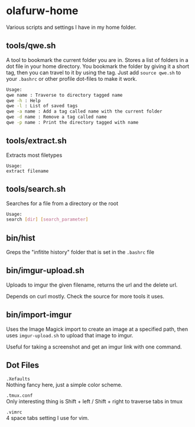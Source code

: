 olafurw-home
============

Various scripts and settings I have in my home folder.

tools/qwe.sh
------------

A tool to bookmark the current folder you are in. Stores a list of folders in a dot file in your home directory. You bookmark the folder by giving it a short tag, then you can travel to it by using the tag. Just add `source qwe.sh` to your `.bashrc` or other profile dot-files to make it work.

```sh
Usage:
qwe name : Traverse to directory tagged name
qwe -h : Help
qwe -l : List of saved tags
qwe -a name : Add a tag called name with the current folder
qwe -d name : Remove a tag called name
qwe -p name : Print the directory tagged with name
```

tools/extract.sh
----------------

Extracts most filetypes

```
Usage:
extract filename
```

tools/search.sh
---------------

Searches for a file from a directory or the root

```sh
Usage:
search [dir] [search_parameter]
```

bin/hist
--------

Greps the "infitite history" folder that is set in the `.bashrc` file

bin/imgur-upload.sh
-------------------

Uploads to imgur the given filename, returns the url and the delete url.

Depends on curl mostly. Check the source for more tools it uses.

bin/import-imgur
----------------

Uses the Image Magick import to create an image at a specified path, then uses `imgur-upload.sh` to upload that image to imgur.

Useful for taking a screenshot and get an imgur link with one command.

Dot Files
---------

`.Xefaults`  
Nothing fancy here, just a simple color scheme.

`.tmux.conf`  
Only interesting thing is Shift + left / Shift + right to traverse tabs in tmux

`.vimrc`  
4 space tabs setting I use for vim.
